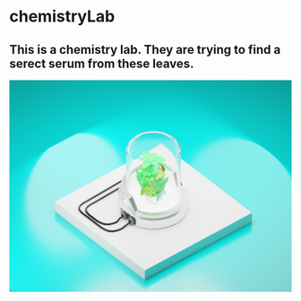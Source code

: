 # chemistryLab
## This is a chemistry lab. They are trying to find a serect serum from these leaves.
<img src = "https://github.com/Jael-Lois/chemistryLab/blob/main/chemistry%20lab%20.png">
